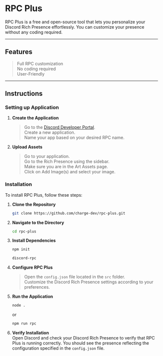 # RPC Plus

RPC Plus is a free and open-source tool that lets you personalize your Discord Rich Presence effortlessly. You can customize your presence without any coding required.

---

## Features
> Full RPC customization<br>
> No coding required<br>
> User-Friendly

---

## Instructions

### Setting up Application

1. **Create the Application**
   > Go to the [Discord Developer Portal](https://discord.com/developers/applications).<br>
   > Create a new application.<br>
   > Name your app based on your desired RPC name.<br>
2. **Upload Assets**
   > Go to your application.<br>
   > Go to the Rich Presence using the sidebar.<br>
   > Make sure you are in the Art Assets page.<br>
   > Click on Add Image(s) and select your image.

### Installation

To install RPC Plus, follow these steps:

1. **Clone the Repository**
   ```bash
   git clone https://github.com/charge-dev/rpc-plus.git
   ```

2. **Navigate to the Directory**
   ```bash
   cd rpc-plus
   ```

3. **Install Dependencies**
   ```bash
   npm init
   ```
   ```bash
   discord-rpc
   ```

4. **Configure RPC Plus**
   > Open the `config.json` file located in the `src` folder.<br>
   > Customize the Discord Rich Presence settings according to your preferences.

5. **Run the Application**
   ```bash
   node .
   ```
   or
   ```bash
   npm run rpc
   ```

7. **Verify Installation**<br>
   Open Discord and check your Discord Rich Presence to verify that RPC Plus is running correctly. You should see the presence reflecting the configuration specified in the `config.json` file.
